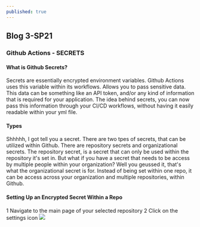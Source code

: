 ```yaml
---
published: true
---
```

## Blog 3-SP21

### Github Actions - SECRETS

#### What is Github Secrets?
Secrets are essentially encrypted environment variables. Github Actions uses this variable within its workflows. Allows you to pass sensitive data. This data can be something like an API token, and/or any kind of information that is required for your application. The idea behind secrets, you can now pass this information through your CI/CD workflows, without having it easily readable within your yml file. 

#### Types
Shhhhh, I got tell you a secret. There are two tpes of secrets, that can be utilized within Github. There are repository secrets and organizational secrets. The repository secret, is a secret that can only be used within the repository it's set in. But what if you have a secret that needs to be access by multiple people within your organization? Well you geussed it, that's what the organizational secret is for. Instead of being set within one repo, it can be access across your organization and multiple repositories, within Github.

#### Setting Up an Encrypted Secret Within a Repo

1 Navigate to the main page of your selected repository
2 Click on the settings icon
![]({{https://docs.github.com/assets/images/help/repository/repo-actions-settings.png}}/)
